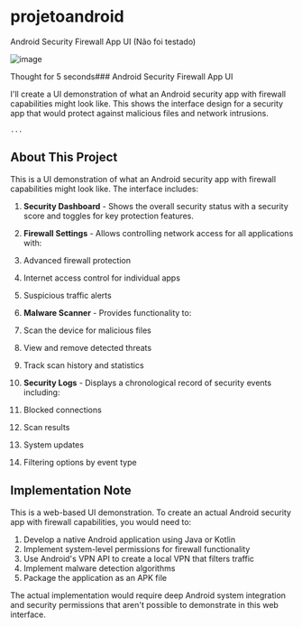 # projetoandroid
Android Security Firewall App UI (Não foi testado)


![image](https://github.com/user-attachments/assets/29caf56a-bff1-4bd7-8c9e-16254bf69094)


Thought for 5 seconds### Android Security Firewall App UI

I'll create a UI demonstration of what an Android security app with firewall capabilities might look like. This shows the interface design for a security app that would protect against malicious files and network intrusions.

```typescriptreact project="android-security-app"
...
```

## About This Project

This is a UI demonstration of what an Android security app with firewall capabilities might look like. The interface includes:

1. **Security Dashboard** - Shows the overall security status with a security score and toggles for key protection features.
2. **Firewall Settings** - Allows controlling network access for all applications with:

1. Advanced firewall protection
2. Internet access control for individual apps
3. Suspicious traffic alerts



3. **Malware Scanner** - Provides functionality to:

1. Scan the device for malicious files
2. View and remove detected threats
3. Track scan history and statistics



4. **Security Logs** - Displays a chronological record of security events including:

1. Blocked connections
2. Scan results
3. System updates
4. Filtering options by event type





## Implementation Note

This is a web-based UI demonstration. To create an actual Android security app with firewall capabilities, you would need to:

1. Develop a native Android application using Java or Kotlin
2. Implement system-level permissions for firewall functionality
3. Use Android's VPN API to create a local VPN that filters traffic
4. Implement malware detection algorithms
5. Package the application as an APK file


The actual implementation would require deep Android system integration and security permissions that aren't possible to demonstrate in this web interface.
